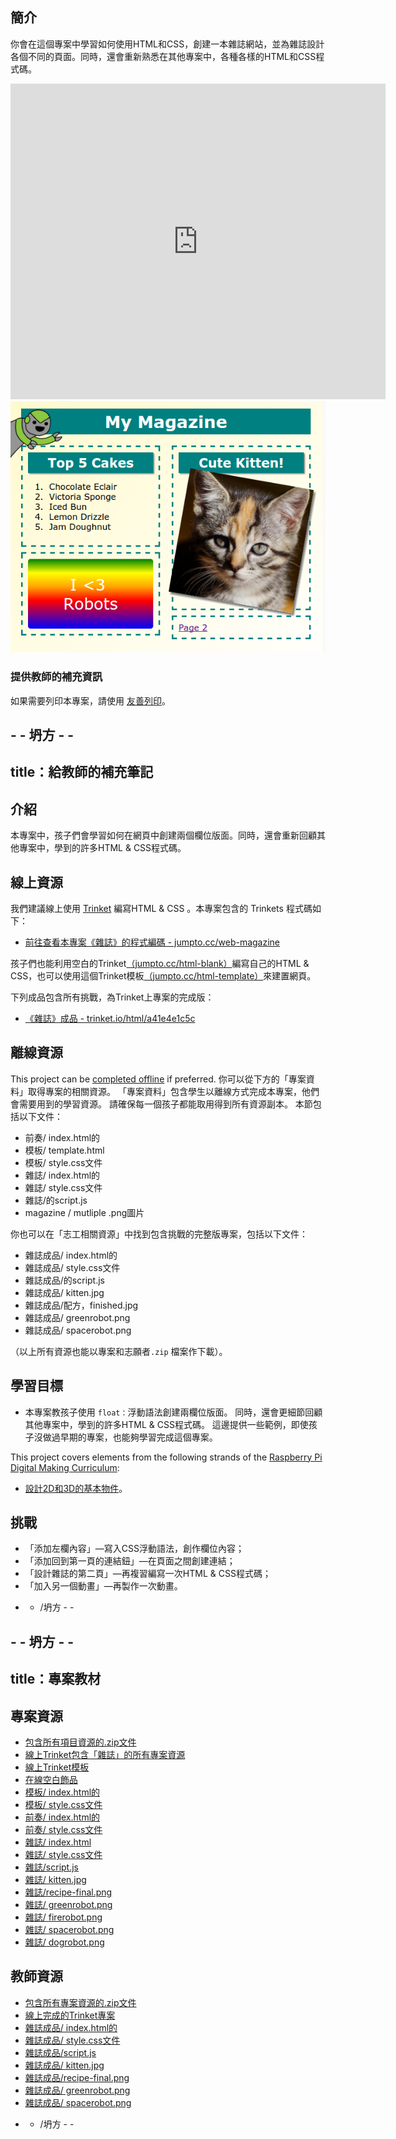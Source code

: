 ## 簡介

你會在這個專案中學習如何使用HTML和CSS，創建一本雜誌網站，並為雜誌設計各個不同的頁面。同時，還會重新熟悉在其他專案中，各種各樣的HTML和CSS程式碼。

<div class="trinket">
  <iframe src="https://trinket.io/embed/html/a41e4e1c5c?outputOnly=true&start=result" width="600" height="505" frameborder="0" marginwidth="0" marginheight="0" allowfullscreen>
  </iframe>
  <img src="images/magazine-final.png">
</div>

### 提供教師的補充資訊

如果需要列印本專案，請使用 [友善列印](https://projects.raspberrypi.org/en/projects/magazine/print)。

## - - 坍方 - -

## title：給教師的補充筆記

## 介紹

本專案中，孩子們會學習如何在網頁中創建兩個欄位版面。同時，還會重新回顧其他專案中，學到的許多HTML & CSS程式碼。

## 線上資源

我們建議線上使用 [Trinket](https://trinket.io/) 編寫HTML & CSS 。本專案包含的 Trinkets 程式碼如下：

* [前往查看本專案《雜誌》的程式編碼 - jumpto.cc/web-magazine](http://jumpto.cc/web-magazine)

孩子們也能利用空白的Trinket[（jumpto.cc/html-blank）](http://jumpto.cc/html-blank)編寫自己的HTML & CSS，也可以使用這個Trinket模板[（jumpto.cc/html-template）](http://jumpto.cc/html-template)來建置網頁。

下列成品包含所有挑戰，為Trinket上專案的完成版：

* [《雜誌》成品 - trinket.io/html/a41e4e1c5c](https://trinket.io/html/a41e4e1c5c)

## 離線資源

This project can be [completed offline](https://rpf.io/html-offline) if preferred. 你可以從下方的「專案資料」取得專案的相關資源。 「專案資料」包含學生以離線方式完成本專案，他們會需要用到的學習資源。 請確保每一個孩子都能取用得到所有資源副本。 本節包括以下文件：

* 前奏/ index.html的
* 模板/ template.html
* 模板/ style.css文件
* 雜誌/ index.html的
* 雜誌/ style.css文件
* 雜誌/的script.js
* magazine / mutliple .png圖片

你也可以在「志工相關資源」中找到包含挑戰的完整版專案，包括以下文件：

* 雜誌成品/ index.html的
* 雜誌成品/ style.css文件
* 雜誌成品/的script.js
* 雜誌成品/ kitten.jpg
* 雜誌成品/配方，finished.jpg
* 雜誌成品/ greenrobot.png
* 雜誌成品/ spacerobot.png

（以上所有資源也能以專案和志願者`.zip` 檔案作下載）。

## 學習目標

* 本專案教孩子使用 `float：`浮動語法創建兩欄位版面。 同時，還會更細節回顧其他專案中，學到的許多HTML & CSS程式碼。 這邊提供一些範例，即使孩子沒做過早期的專案，也能夠學習完成這個專案。 

This project covers elements from the following strands of the [Raspberry Pi Digital Making Curriculum](https://rpf.io/curriculum):

* [設計2D和3D的基本物件](https://www.raspberrypi.org/curriculum/design/creator)。

## 挑戰

* 「添加左欄內容」—寫入CSS浮動語法，創作欄位內容；
* 「添加回到第一頁的連結鈕」—在頁面之間創建連結；
* 「設計雜誌的第二頁」—再複習編寫一次HTML & CSS程式碼；
* 「加入另一個動畫」—再製作一次動畫。

- - /坍方 - -

## - - 坍方 - -

## title：專案教材

## 專案資源

* [包含所有項目資源的.zip文件](https://rpf.io/p/en/magazine-go)
* [線上Trinket包含「雜誌」的所有專案資源](http://jumpto.cc/web-magazine)
* [線上Trinket模板](http://jumpto.cc/trinket-template)
* [在線空白飾品](http://jumpto.cc/trinket-blank)
* [模板/ index.html的](resources/template-index.html)
* [模板/ style.css文件](resources/template-style.css)
* [前奏/ index.html的](resources/intro-index.html)
* [前奏/ style.css文件](resources/intro-style.css)
* [雜誌/ index.html](resources/magazine-index.html)
* [雜誌/ style.css文件](resources/magazine-style.css)
* [雜誌/script.js](resources/magazine-script.js)
* [雜誌/ kitten.jpg](resources/magazine-kitten.jpg)
* [雜誌/recipe-final.png](resources/magazine-recipe-final.png)
* [雜誌/ greenrobot.png](resources/magazine-greenrobot.png)
* [雜誌/ firerobot.png](resources/magazine-firerobot.png)
* [雜誌/ spacerobot.png](resources/magazine-spacerobot.png)
* [雜誌/ dogrobot.png](resources/magazine-dogrobot.png)

## 教師資源

* [包含所有專案資源的.zip文件](https://rpf.io/p/en/magazine-go)
* [線上完成的Trinket專案](https://trinket.io/html/a41e4e1c5c)
* [雜誌成品/ index.html的](resources/magazine-finished-index.html)
* [雜誌成品/ style.css文件](resources/magazine-finished-style.css)
* [雜誌成品/script.js](resources/magazine-finished-script.js)
* [雜誌成品/ kitten.jpg](resources/magazine-finished-kitten.jpg)
* [雜誌成品/recipe-final.png](resources/magazine-finished-recipe-final.png)
* [雜誌成品/ greenrobot.png](resources/magazine-finished-greenrobot.png)
* [雜誌成品/ spacerobot.png](resources/magazine-finished-spacerobot.png)

- - /坍方 - -